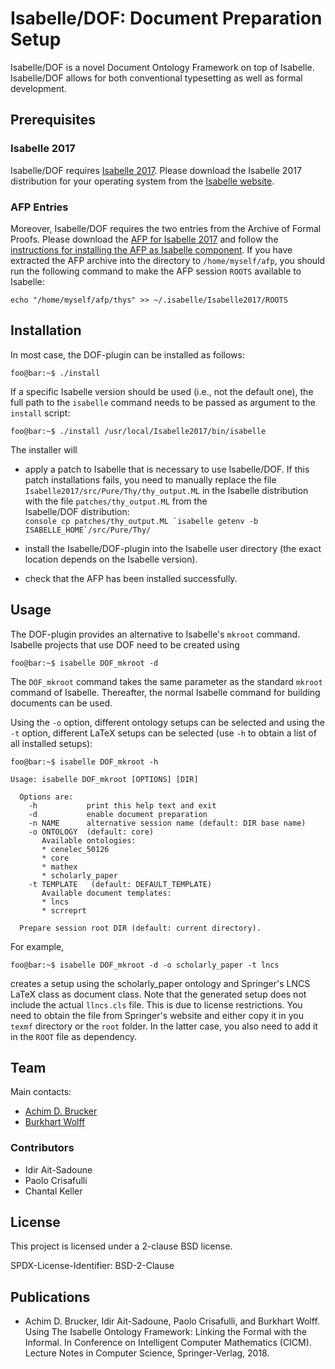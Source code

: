 # Isabelle/DOF: Document Preparation Setup

Isabelle/DOF is a novel Document Ontology Framework on top of
Isabelle. Isabelle/DOF allows for both conventional typesetting as
well as formal development.

## Prerequisites

### Isabelle 2017

Isabelle/DOF requires [Isabelle 2017](http://isabelle.in.tum.de/website-Isabelle2017/). 
Please download the Isabelle 2017 distribution for your operating
system from the [Isabelle website](http://isabelle.in.tum.de/website-Isabelle2017/).


### AFP Entries

Moreover, Isabelle/DOF requires the two entries from the Archive of
Formal Proofs. Please download the [AFP for Isabelle
2017](https://sourceforge.net/projects/afp/files/afp-Isabelle2017/afp-2018-08-14.tar.gz")
and follow the [instructions for installing the AFP as Isabelle
component](https://www.isa-afp.org/using.html). If you have extracted
the AFP archive into the directory to `/home/myself/afp`, you should
run the following command to make the AFP session `ROOTS` available to
Isabelle:
 
```console
echo "/home/myself/afp/thys" >> ~/.isabelle/Isabelle2017/ROOTS
```

## Installation 

In most case, the DOF-plugin can be installed as follows:
```console 
foo@bar:~$ ./install
```
If a specific Isabelle version should be used (i.e., not the default 
one), the full path to the ``isabelle`` command needs to be passed as 
argument to the ``install`` script:
```console 
foo@bar:~$ ./install /usr/local/Isabelle2017/bin/isabelle
```

The installer will 
* apply a patch to Isabelle that is necessary to use Isabelle/DOF. 
  If this patch installations fails, you need to manually replace 
  the file ``Isabelle2017/src/Pure/Thy/thy_output.ML`` in the Isabelle
  distribution with the file ``patches/thy_output.ML`` from the  
  Isabelle/DOF distribution:        
        ```console
        cp patches/thy_output.ML `isabelle getenv -b ISABELLE_HOME`/src/Pure/Thy/
        ```

* install the Isabelle/DOF-plugin into the Isabelle user directory 
  (the exact location depends on the Isabelle version). 
* check that the AFP has been installed successfully. 

## Usage

The DOF-plugin provides an alternative to Isabelle's ``mkroot`` command.
Isabelle projects that use DOF need to be created using
```console 
foo@bar:~$ isabelle DOF_mkroot -d 
```
The ``DOF_mkroot`` command takes the same parameter as the standard
``mkroot`` command of Isabelle. Thereafter, the normal Isabelle 
command for building documents can be used. 

Using the ``-o`` option, different ontology setups can be
selected and using the ``-t`` option, different LaTeX setups 
can be selected (use ``-h`` to obtain a list of all installed setups):
```console 
foo@bar:~$ isabelle DOF_mkroot -h

Usage: isabelle DOF_mkroot [OPTIONS] [DIR]

  Options are:
    -h           print this help text and exit
    -d           enable document preparation
    -n NAME      alternative session name (default: DIR base name)
    -o ONTOLOGY  (default: core)
       Available ontologies:
       * cenelec_50126
       * core
       * mathex
       * scholarly_paper
    -t TEMPLATE   (default: DEFAULT_TEMPLATE)
       Available document templates:
       * lncs
       * scrreprt

  Prepare session root DIR (default: current directory).
```
For example, 
```console 
foo@bar:~$ isabelle DOF_mkroot -d -o scholarly_paper -t lncs
```
creates a setup using the scholarly_paper ontology and Springer's
LNCS LaTeX class as document class. Note that the generated setup
does not include the actual ``llncs.cls`` file. This is due to
license restrictions. You need to obtain the file from Springer's
website and either copy it in you ``texmf`` directory or the ``root``
folder. In the latter case, you also need to add it in the ``ROOT`` file
as dependency.

## Team

Main contacts:
* [Achim D. Brucker](http://www.brucker.ch/)
* [Burkhart Wolff](https://www.lri.fr/~wolff/)


### Contributors

* Idir Ait-Sadoune 
* Paolo Crisafulli 
* Chantal Keller

## License

This project is licensed under a 2-clause BSD license.

SPDX-License-Identifier: BSD-2-Clause

## Publications

* Achim D. Brucker, Idir Ait-Sadoune, Paolo Crisafulli, and Burkhart
  Wolff. Using The Isabelle Ontology Framework: Linking the Formal
  with the Informal. In Conference on Intelligent Computer Mathematics
  (CICM). Lecture Notes in Computer Science, Springer-Verlag, 2018.
